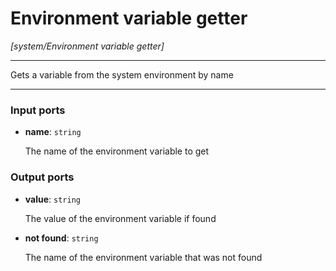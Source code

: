 # Environment variable getter

_[system/Environment variable getter]_

---

Gets a variable from the system environment by name  

---

### Input ports

* __name__: ` string `

    The name of the environment variable to get  

### Output ports

* __value__: ` string `

    The value of the environment variable if found  


* __not found__: ` string `

    The name of the environment variable that was not found  

